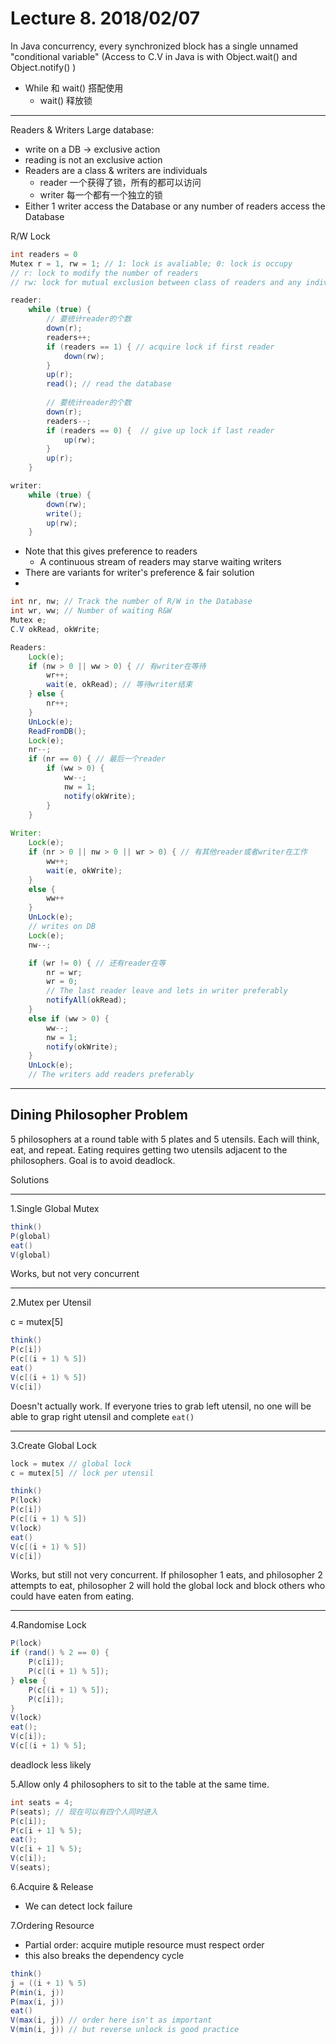 # Lecture 8. 2018/02/07
In Java concurrency, every synchronized block has a single unnamed "conditional variable" (Access to C.V in Java is with Object.wait() and Object.notify() )
* While 和 wait() 搭配使用
    * wait() 释放锁
---
Readers & Writers
Large database: 
* write on a DB &rarr; exclusive action
* reading is not an exclusive action
* Readers are a class & writers are individuals
    * reader 一个获得了锁，所有的都可以访问
    * writer 每一个都有一个独立的锁
* Either 1 writer access the Database or any number of readers access the Database

R/W Lock

```java
int readers = 0
Mutex r = 1, rw = 1; // 1: lock is avaliable; 0: lock is occupy
// r: lock to modify the number of readers
// rw: lock for mutual exclusion between class of readers and any individual writer

reader: 
    while (true) {
        // 要统计reader的个数
        down(r);
        readers++;
        if (readers == 1) { // acquire lock if first reader
            down(rw);
        }
        up(r);
        read(); // read the database
        
        // 要统计reader的个数
        down(r);
        readers--;
        if (readers == 0) {  // give up lock if last reader
            up(rw);
        }
        up(r);
    }

writer:
    while (true) {
        down(rw);
        write();
        up(rw);
    }

```

* Note that this gives preference to readers
    * A continuous stream of readers may starve waiting writers
* There are variants for writer's preference & fair solution
* 



```java
int nr, nw; // Track the number of R/W in the Database
int wr, ww; // Number of waiting R&W
Mutex e;
C.V okRead, okWrite;

Readers:
    Lock(e);
    if (nw > 0 || ww > 0) { // 有writer在等待
        wr++;
        wait(e, okRead); // 等待writer结束
    } else {
        nr++;
    }
    UnLock(e);
    ReadFromDB();
    Lock(e);
    nr--;
    if (nr == 0) { // 最后一个reader
        if (ww > 0) {
            ww--;
            nw = 1;
            notify(okWrite);
        }
    }
    
Writer:
    Lock(e);
    if (nr > 0 || nw > 0 || wr > 0) { // 有其他reader或者writer在工作
        ww++;
        wait(e, okWrite);
    }
    else {
        ww++
    }
    UnLock(e);
    // writes on DB
    Lock(e);
    nw--;

    if (wr != 0) { // 还有reader在等
        nr = wr;
        wr = 0;
        // The last reader leave and lets in writer preferably
        notifyAll(okRead);
    }
    else if (ww > 0) {
        ww--;
        nw = 1;
        notify(okWrite);
    }
    UnLock(e);
    // The writers add readers preferably

```

--- 

## Dining Philosopher Problem

5 philosophers at a round table with 5 plates and 5 utensils. Each will think, eat, and repeat. Eating requires getting two utensils adjacent to the philosophers. Goal is to avoid deadlock.

Solutions

---

1.Single Global Mutex

```java
think()
P(global)
eat()
V(global)
```

Works, but not very concurrent

---

2.Mutex per Utensil

c = mutex[5]

```java
think()
P(c[i])
P(c[(i + 1) % 5])
eat()
V(c[(i + 1) % 5])
V(c[i])
```
Doesn't actually work. If everyone tries to grab left utensil, no one will be able to grap right utensil and complete `eat()`

---

3.Create Global Lock

```java
lock = mutex // global lock
c = mutex[5] // lock per utensil

think()
P(lock)
P(c[i])
P(c[(i + 1) % 5])
V(lock)
eat()
V(c[(i + 1) % 5])
V(c[i])
```

Works, but still not very concurrent.
If philosopher 1 eats, and philosopher 2 attempts to eat, philosopher 2 will hold the global lock and block others who could have eaten from eating.

---

4.Randomise Lock
```java
P(lock)
if (rand() % 2 == 0) {
    P(c[i]);
    P(c[(i + 1) % 5]);
} else {
    P(c[(i + 1) % 5]);
    P(c[i]);
}
V(lock)
eat();
V(c[i]);
V(c[(i + 1) % 5];
```
deadlock less likely

5.Allow only 4 philosophers to sit to the table at the same time.
```java
int seats = 4;
P(seats); // 现在可以有四个人同时进入
P(c[i]);
P(c[i + 1] % 5);
eat();
V(c[i + 1] % 5);
V(c[i]);
V(seats);
```

6.Acquire & Release
* We can detect lock failure

7.Ordering Resource
* Partial order: acquire mutiple resource must respect order
* this also breaks the dependency cycle

```java
think()
j = ((i + 1) % 5)
P(min(i, j))
P(max(i, j))
eat()
V(max(i, j)) // order here isn't as important
V(min(i, j)) // but reverse unlock is good practice
```
